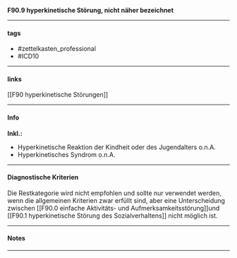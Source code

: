 __F90.9 hyperkinetische Störung, nicht näher bezeichnet__

___________________________________________
#### tags

- #zettelkasten_professional
- #ICD10 
___________________________________________
#### links

[[F90 hyperkinetische Störungen]]

___________________________________________
#### Info
__Inkl.:__
- Hyperkinetische Reaktion der Kindheit oder des Jugendalters o.n.A.  
- Hyperkinetisches Syndrom o.n.A.
___________________________________________
#### Diagnostische Kriterien

Die Restkategorie wird nicht empfohlen und sollte nur verwendet werden, wenn die allgemeinen Kriterien zwar erfüllt sind, aber eine Unterscheidung zwischen [[F90.0 einfache Aktivitäts- und Aufmerksamkeitsstörung]]und [[F90.1 hyperkinetische Störung des Sozialverhaltens]] nicht möglich ist.
___________________________________________
#### Notes

___________________________________________

